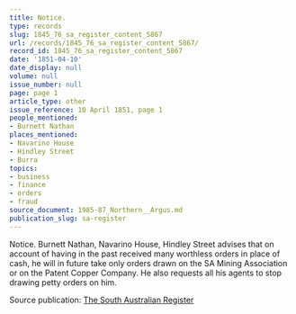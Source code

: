 ```yaml
---
title: Notice.
type: records
slug: 1845_76_sa_register_content_5867
url: /records/1845_76_sa_register_content_5867/
record_id: 1845_76_sa_register_content_5867
date: '1851-04-10'
date_display: null
volume: null
issue_number: null
page: page 1
article_type: other
issue_reference: 10 April 1851, page 1
people_mentioned:
- Burnett Nathan
places_mentioned:
- Navarino House
- Hindley Street
- Burra
topics:
- business
- finance
- orders
- fraud
source_document: 1985-87_Northern__Argus.md
publication_slug: sa-register
---
```


Notice.  Burnett Nathan, Navarino House, Hindley Street advises that on account of having in the past received many worthless orders in place of cash, he will in future take only orders drawn on the SA Mining Association or on the Patent Copper Company.  He also requests all his agents to stop drawing petty orders on him.

Source publication: [The South Australian Register](/publications/sa-register/)

